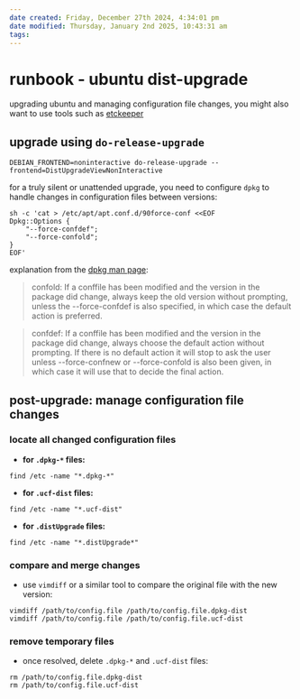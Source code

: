 ```yaml
---
date created: Friday, December 27th 2024, 4:34:01 pm
date modified: Thursday, January 2nd 2025, 10:43:31 am
tags: 
---
```


# runbook - ubuntu dist-upgrade

upgrading ubuntu and managing configuration file changes, you might also want to use tools such as [etckeeper](https://etckeeper.branchable.com/)

## upgrade using `do-release-upgrade`

```shell
DEBIAN_FRONTEND=noninteractive do-release-upgrade --frontend=DistUpgradeViewNonInteractive
```

for a truly silent or unattended upgrade, you need to configure `dpkg` to handle changes in configuration files between versions:

```shell
sh -c 'cat > /etc/apt/apt.conf.d/90force-conf <<EOF
Dpkg::Options {
    "--force-confdef";
    "--force-confold";
}
EOF'
```

explanation from the [dpkg man page](https://manpages.debian.org/buster/dpkg/dpkg.1#OPTIONS):

> confold: If a conffile has been modified and the version in the package did change, always keep the old version without prompting, unless the --force-confdef is also specified, in which case the default action is preferred.

> confdef: If a conffile has been modified and the version in the package did change, always choose the default action without prompting. If there is no default action it will stop to ask the user unless --force-confnew or --force-confold is also been given, in which case it will use that to decide the final action.

## post-upgrade: manage configuration file changes

### locate all changed configuration files

- **for `.dpkg-*` files:**

```shell
find /etc -name "*.dpkg-*"
```

- **for `.ucf-dist` files:**

```shell
find /etc -name "*.ucf-dist"
```

- **for `.distUpgrade` files:**

```shell
find /etc -name "*.distUpgrade*"
```

### compare and merge changes

- use `vimdiff` or a similar tool to compare the original file with the new version:

```shell
vimdiff /path/to/config.file /path/to/config.file.dpkg-dist
vimdiff /path/to/config.file /path/to/config.file.ucf-dist
```

### remove temporary files

- once resolved, delete `.dpkg-*` and `.ucf-dist` files:

```shell
rm /path/to/config.file.dpkg-dist
rm /path/to/config.file.ucf-dist
```
